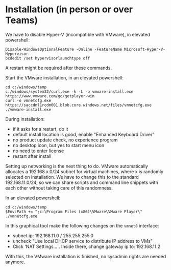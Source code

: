 # Installation (in person or over Teams)

We have to disable Hyper-V (incompatible with VMware), in elevated powershell:

    Disable-WindowsOptionalFeature -Online -FeatureName Microsoft-Hyper-V-Hypervisor
    bcdedit /set hypervisorlaunchtype off

A restart might be required after these commands.

Start the VMware installation, in an elevated powershell:

    cd c:/windows/temp
    c:/windows/system32/curl.exe -k -L -o vmware-install.exe https://www.vmware.com/go/getplayer-win
    curl -o vmnetcfg.exe https://saccdnl1rcdm001.blob.core.windows.net/files/vmnetcfg.exe
    ./vmware-install.exe

During installation:

-   if it asks for a restart, do it
-   default install location is good, enable "Enhanced Keyboard Driver"
-   no product update check, no experience program
-   no desktop icon, but yes to start menu icon
-   no need to enter license
-   restart after install

Setting up networking is the next thing to do. VMware automatically
allocates a 192.168.x.0/24 subnet for virtual machines, where x is
randomly selected on installation. We have to change this to the
standard 192.168.11.0/24, so we can share scripts and command line
snippets with each other without taking care of this randomness.

In an elevated powershell:

    cd c:/windows/temp
    $Env:Path += ";c:\Program Files (x86)\VMware\VMware Player\"
    ./vmnetcfg.exe

In this graphical tool make the following changes on the `vmnet8`
interface:

-   subnet ip: 192.168.11.0 / 255.255.255.0
-   uncheck "Use local DHCP service to distribute IP address to VMs"
-   Click 'NAT Settings...`. Inside there, change gateway ip to: 192.168.11.2

With this, the VMware installation is finished, no sysadmin rights are
needed anymore.
